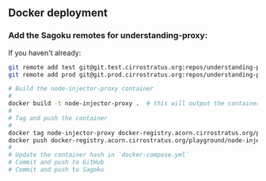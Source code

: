 ## Docker deployment

### Add the Sagoku remotes for understanding-proxy:

If you haven't already:

```bash
git remote add test git@git.test.cirrostratus.org:repos/understanding-proxy.git
git remote add prod git@git.prod.cirrostratus.org:repos/understanding-proxy.git
```

```bash
# Build the node-injector-proxy container
#
docker build -t node-injector-proxy .  # this will output the container hash at the end
#
# Tag and push the container
#
docker tag node-injector-proxy docker-registry.acorn.cirrostratus.org/playground/node-injector-proxy:<container-hash>
docker push docker-registry.acorn.cirrostratus.org/playground/node-injector-proxy:<container-hash>
#
# Update the container hash in `docker-compose.yml`
# Commit and push to GitHub
# Commit and push to Sagoku
```